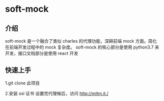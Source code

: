 # soft-mock

## 介绍

soft-mock 是一个融合了类似 charles 的代理功能，深耕前端 mock 方面。简化在前端开发过程中的 mock 复杂度。
soft-mock 的核心部分是使用 python3.7 来开发，接口文档部分是使用 react 开发

## 快速上手

1.git clone 此项目

2.安装 ssl 证书
设置完代理候后，访问 http://mitm.it./
